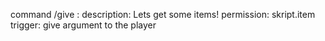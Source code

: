  command /give <items>:
    description: Lets get some items!
    permission: skript.item
    trigger:
        give argument to the player
 
